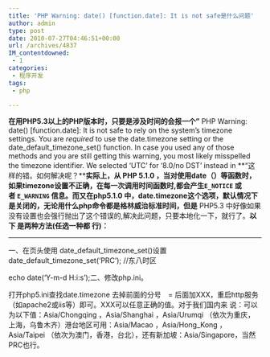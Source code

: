 ```yaml
---
title: 'PHP Warning: date() [function.date]: It is not safe是什么问题'
author: admin
type: post
date: 2010-07-27T04:46:51+00:00
url: /archives/4837
IM_contentdowned:
 - 1
categories:
 - 程序开发
tags:
 - php

---
```

**在用PHP5.3以上的PHP版本时，只要是涉及时间的会报一个”** PHP Warning: date() [function.date]: It is not safe to rely on the system’s timezone settings. You are *required* to use the date.timezone setting or the date_default_timezone_set() function. In case you used any of those methods and you are still getting this warning, you most likely misspelled the timezone identifier. We selected ‘UTC’ for ‘8.0/no DST’ instead in **“这样的错。如何解决呢？****实际上，从 PHP 5.1.0 ，当对使用date（）等函数时，如果timezone设置不正确，在每一次调用时间函数时,都会产生`E_NOTICE` 或者 `E_WARNING` 信息。而又在php5.1.0 中，date.timezone这个选项，默认情况下是关闭的，无论用什么php命令都是格林威治标准时间，但是** PHP5.3 中好像如果没有设置也会强行抛出了这个错误的,解决此问题，只要本地化一下，就行了。**以下 是两种方法(任选一种都 行)：**

****

一、在页头使用 date_default_timezone_set()设置date_default_timezone_set(‘PRC’); //东八时区

 echo date(‘Y-m-d H:i:s’);二、修改php.ini。

 打开php5.ini查找date.timezone 去掉前面的分号　= 后面加XXX，重启http服务（如apache2或iis等）即可。XXX可以任意正确的值。对于我们国内来 说：可以为以下值：Asia/Chongqing ，Asia/Shanghai ，Asia/Urumqi （依次为重庆，上海，乌鲁木齐）港台地区可用：Asia/Macao ，Asia/Hong_Kong ，Asia/Taipei （依次为澳门，香港，台北），还有新加坡：Asia/Singapore，当然PRC也行。